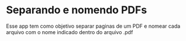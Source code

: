 # Separando e nomendo PDFs
 Esse app tem como objetivo separar paginas de um PDF e nomear cada arquivo com o nome indicado dentro do arquivo .pdf
